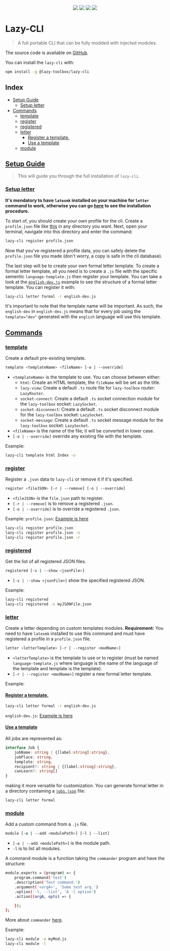 <p align="center">
    <img src="https://img.shields.io/badge/license-MIT-green">
    <img src="https://img.shields.io/badge/typescript-v4.8.4-red">
    <img src="https://img.shields.io/badge/commander-v9.4.1-orange">
    <img src="https://img.shields.io/badge/uuid-v9.0.0-yellow">
</p>

# Lazy-CLI

> A full portable CLI that can be fully modded with injected modules.

The source code is available on [GitHub](https://github.com/FriquetLuca/lazy-toolbox/tree/master/lazy-cli).

You can install the `lazy-cli` with:
```bash
npm install -g @lazy-toolbox/lazy-cli
```

## Index
- [Setup Guide](#setupGuide)
    - [Setup letter](#setupLetter)
- [Commands](#commands)
    - [template](#template)
    - [register](#register)
    - [registered](#registered)
    - [letter](#letter)
        - [Register a template.](#registerTemplate)
        - [Use a template](#templateUse)
    - [module](#module)

## [Setup Guide](#setupGuide)

> This will guide you through the full installation of `lazy-cli`.

### [Setup letter](#setupLetter)

**It's mendatory to have `latexmk` installed on your machine for `letter` command to work, otherwise you can go [here](https://mg.readthedocs.io/latexmk.html) to see the installation procedure.**

To start of, you should create your own profile for the cli.
Create a `profile.json` file like [this](https://github.com/FriquetLuca/lazy-toolbox/blob/master/lazy-cli/examples/profile.json.example) in any directory you want.
Next, open your terminal, navigate into this directory and enter the command:
```bash
lazy-cli register profile.json
```
Now that you've registered a profile data, you can safely delete the `profile.json` file you made (don't worry, a copy is safe in the cli database).

The last step will be to create your own formal letter template.
To create a formal letter template, all you need is to create a `.js` file with the specific sementic `language-template.js` then register your template.
You can take a look at the [`english-dev.js`](https://github.com/FriquetLuca/lazy-toolbox/blob/master/lazy-cli/examples/english-dev.js.example) example to see the structure of a formal letter template.
You can register it with:
```bash
lazy-cli letter formal -r english-dev.js
```

It's important to note that the template name will be important. As such, the `english-dev` in `english-dev.js` means that for every job using the `template="dev"` generated with the `english` language will use this template.

## [Commands](#commands)

### [template](#template)

Create a default pre-existing template.

```bash
template <templateName> <fileName> [-o | --override]
```
- `<templateName>` is the template to use. You can choose between either:
    - `html`: Create an HTML template, the `fileName` will be set as the title.
    - `lazy-view`: Create a default `.ts` route file for `lazy-toolbox` router: `LazyRouter`.
    - `socket-connect`: Create a default `.ts` socket connection module for the `lazy-toolbox` socket: `LazySocket`.
    - `socket-disconnect`: Create a default `.ts` socket disconnect module for the `lazy-toolbox` socket: `LazySocket`.
    - `socket-message`: Create a default `.ts` socket message module for the `lazy-toolbox` socket: `LazySocket`.
- `<fileName>` is the name of the file; it will be converted in lower case.
- `[-o | --override]` override any existing file with the template.

Example:
```bash
lazy-cli template html Index -o
```

### [register](#register)

Register a `.json` data to `lazy-cli` or remove it if it's specified.

```bash
register <fileJSON> [-r | --remove] [-o | --override]
```
- `<fileJSON>` is the `file.json` path to register.
- `[-r | --remove]` is to remove a registered `.json`.
- `[-o | --override]` is to override a registered `.json`.

Example:
`profile.json`: [Example is here](https://github.com/FriquetLuca/lazy-toolbox/blob/master/lazy-cli/examples/profile.json.example)
```bash
lazy-cli register profile.json
lazy-cli register profile.json -o
lazy-cli register profile.json -r
```

### [registered](#registered)

Get the list of all registered JSON files.

```bash
registered [-s | --show <jsonFile>]
```
- `[-s | --show <jsonFile>]` show the specified registered JSON.

Example:
```bash
lazy-cli registered
lazy-cli registered -s myJSONFile.json
```

### [letter](#letter)

Create a letter depending on custom templates modules.
**Requirement:** You need to have `latexmk` installed to use this command and must have registered a profile in a `profile.json` file.

```bash
letter <letterTemplate> [-r | --register <modName>]
```
- `<letterTemplate>` is the template to use or to register (must be named `language-template.js` where language is the name of the language of the template and template is the template).
- `[-r | --register <modName>]` register a new formal letter template.

Example:
#### [Register a template.](#registerTemplate)

```bash
lazy-cli letter formal -r english-dev.js
```
`english-dev.js`: [Example is here](/examples/english-dev.js.example)

#### [Use a template](#templateUse)

All jobs are represented as:
```ts
interface Job {
    jobName: string | {[label:string]:string},
    jobPlace: string,
    template: string,
    recipient?: string | {[label:string]:string},
    canLearn?: string[]
}
```
making it more versatile for customization. You can generate formal letter in a directory containing a [`jobs.json`](https://github.com/FriquetLuca/lazy-toolbox/blob/master/lazy-cli/examples/jobs.json.example) file:
```bash
lazy-cli letter formal
```

### [module](#module)

Add a custom command from a `.js` file.

```bash
module [-a | --add <modulePath>] [-l | --list]
```
- `[-a | --add <modulePath>]` is the module path.
- `-l` is to list all modules.

A command module is a function taking the `commander` program and have the structure:
```bash
module.exports = (program) => {
    program.command('test')
    .description('Test command.')
    .argument('<argA>', 'Some test arg.')
    .option('-l, --list', 'A -l option')
    .action((argA, opts) => {

    });
};
```
More about `commander` [here](https://www.npmjs.com/package/commander).

Example:
```bash
lazy-cli module -a myMod.js
lazy-cli module -l
```
